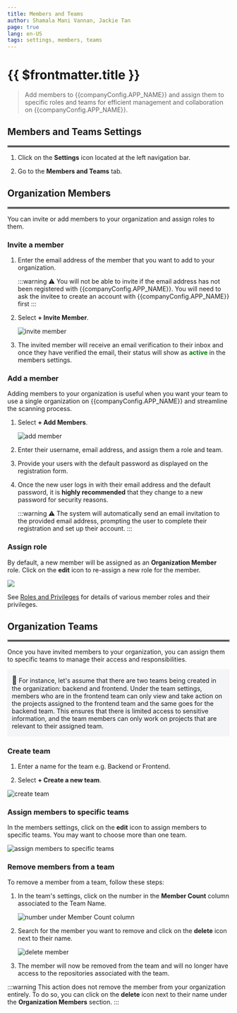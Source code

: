 ```yaml
---
title: Members and Teams
author: Shamala Mani Vannan, Jackie Tan
page: true
lang: en-US
tags: settings, members, teams
---
```


<script setup>
import { companyConfig } from '../../../config/companyConfig.js'
</script>

<ClientOnly>

# {{ $frontmatter.title }}

> Add members to {{companyConfig.APP_NAME}} and assign them to specific roles and teams for efficient management and collaboration on {{companyConfig.APP_NAME}}.

## Members and Teams Settings

<hr style="border:2px solid gray" />

1. Click on the <b>Settings</b> icon located at the left navigation bar.

2. Go to the <b>Members and Teams</b> tab.

## Organization Members

<hr style="border:2px solid gray" />

You can invite or add members to your organization and assign roles to them.

### Invite a member

1. Enter the email address of the member that you want to add to your organization.

    :::warning &#9888;
    You will not be able to invite if the email address has not been registered with {{companyConfig.APP_NAME}}. You will need to ask the invitee to create an account with {{companyConfig.APP_NAME}} first
    :::

2. Select <b>+ Invite Member</b>.

    <img src="/images/Settings/Members-and-Teams-1.png" alt="invite member">

3. The invited member will receive an email verification to their inbox and once they have verified the email, their status will show as <b><span style="color: green;">active</span></b> in the members settings.

### Add a member

Adding members to your organization is useful when you want your team to use a single organization on {{companyConfig.APP_NAME}} and streamline the scanning process.

1. Select <b>+ Add Members</b>.

    <img src="/images/Settings/Members-and-Teams-2.png" alt="add member">

2. Enter their username, email address, and assign them a role and team.

3. Provide your users with the default password as displayed on the registration form.

4. Once the new user logs in with their email address and the default password, it is <b>highly recommended</b> that they change to a new password for security reasons.

    :::warning &#9888;
    The system will automatically send an email invitation to the provided email address, prompting the user to complete their registration and set up their account.
    :::

### Assign role

By default, a new member will be assigned as an <b>Organization Member</b> role. Click on the <b>edit</b> icon to re-assign a new role for the member.

<img src="/images/Settings/Members-and-Teams-3.png" />

See <a href="./Roles-and-Privileges/">Roles and Privileges</a> for details of various member roles and their privileges.

## Organization Teams

<hr style="border:2px solid gray" />

Once you have invited members to your organization, you can assign them to specific teams to manage their access and responsibilities.

<div style="background-color: #F4F5F7; padding-left: 10px; padding-right: 10px; padding-top: 0.1px; padding-bottom: 0.1px;">
    <p><span style="font-size: 18px;">📓</span> For instance, let's assume that there are two teams being created in the organization: backend and frontend. Under the team settings, members who are in the frontend team can only view and take action on the projects assigned to the frontend team and the same goes for the backend team. This ensures that there is limited access to sensitive information, and the team members can only work on projects that are relevant to their assigned team.</p>
</div>

### Create team

1. Enter a name for the team e.g. Backend or Frontend.

2. Select <b>+ Create a new team</b>.

<img src="/images/Settings/Members-and-Teams-4.png" alt="create team">

### Assign members to specific teams

In the members settings, click on the <b>edit</b> icon to assign members to specific teams. You may want to choose more than one team.

<img src="/images/Settings/Members-and-Teams-5.png" alt="assign members to specific teams">

### Remove members from a team

To remove a member from a team, follow these steps:

1. In the team's settings, click on the number in the <b>Member Count</b> column associated to the Team Name.

    <img src="/images/Settings/Members-and-Teams-6.png" alt="number under Member Count column">

2. Search for the member you want to remove and click on the <b>delete</b> icon next to their name.

    <img src="/images/Settings/Members-and-Teams-7.png" alt="delete member">

3. The member will now be removed from the team and will no longer have access to the repositories associated with the team.

:::warning
This action does not remove the member from your organization entirely. To do so, you can click on the <b>delete</b> icon next to their name under the <b>Organization Members</b> section.
:::

</ClientOnly>
